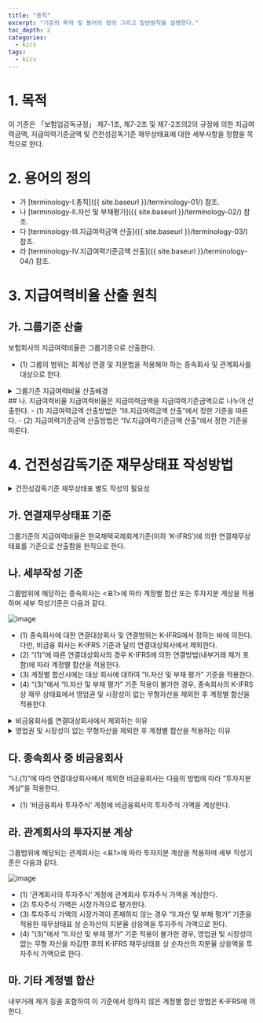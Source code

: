 ```yaml
---
title: "총칙"
excerpt: "기준의 목적 및 용어의 정의 그리고 일반원칙을 설명한다."
toc_depth: 2
categories:
  - kics
tags:
  - kics
---
```

# 1. 목적
이 기준은 「보험업감독규정」 제7-1조, 제7-2조 및 제7-2조의2의 규정에 의한 지급여력금액, 지급여력기준금액 및 건전성감독기준 재무상태표에 대한 세부사항을 정함을 목적으로 한다.

# 2. 용어의 정의
- 가 [terminology-I.총칙]({{ site.baseurl }}/terminology-01/) 참조.
- 나 [terminology-II.자산 및 부채평가]({{ site.baseurl }}/terminology-02/) 참조.
- 다 [terminology-III.지급여력금액 산출]({{ site.baseurl }}/terminology-03/) 참조.
- 라 [terminology-IV.지급여력기준금액 산출]({{ site.baseurl }}/terminology-04/) 참조.

# 3. 지급여력비율 산출 원칙
## 가. 그룹기준 산출
보험회사의 지급여력비율은 그룹기준으로 산출한다.
- (1) 그룹의 범위는 회계상 연결 및 지분법을 적용해야 하는 종속회사 및 관계회사를 대상으로 한다.

<details>
  <summary> 그룹기준 지급여력비율 산출배경 </summary>
  <div markdown="1">

{% capture notice-1 %}
**< 그룹기준 지급여력비율 산출배경 >**  
’08년 글로벌 금융위기시 자회사 손실로 인해 파산한 대형 보험그룹인 AIG 사례를 계기로 국제적으로 그룹감독에 대한 관심이 증가하였음 (* AIG그룹의 자회사였던 AIGFP(투자은행)가 CDS(4,410억 달러) 등 고위험 자산에 투자하여 그룹 전체에 막대한 손실)  
이에 따라 IAIS는 ’11.9월 공표한 보험핵심원칙(ICP)에서 보험회사의 자본적정성을 그룹 기준으로 평가하도록 기준을 마련하였으며, IMF 및 World Bank의 「금융부문평가프로그램 (FSAP)」에서도 그룹기준 지급여력제도를 중요 평가항목으로 선정하고 있음.  
금융감독원은 국제기준에 부합하면서 지급여력비율을 보다 정교하게 측정하기 위해 연결 RBC제도를 도입(’15년)하였으며, 이와 연계하여 시가평가 기반의 지급여력제도(K-ICS)도 그룹 기준으로 산출
{% endcapture %}

<div class="notice">
  {{ notice-1 | markdownify }}
</div>

</div>
</details>
## 나. 지급여력비율
지급여력비율은 지급여력금액을 지급여력기준금액으로 나누어 산출한다.
- (1) 지급여력금액 산출방법은 “III.지급여력금액 산출”에서 정한 기준을 따른다.
- (2) 지급여력기준금액 산출방법은 “IV.지급여력기준금액 산출”에서 정한 기준을 따른다.

# 4. 건전성감독기준 재무상태표 작성방법

<details>
  <summary> 건전성감독기준 재무상태표 별도 작성의 필요성 </summary>
  <div markdown="2">

  {% capture notice-2 %}
**< 건전성감독기준 재무상태표 별도 작성의 필요성 >**

총 재무상태표 방식, total balance sheet approach  
- : 자산, 부채, 그리고 가용자본, 요구 자본 간의 상호 의존성을 고려하여 노출된 위험을 평가하는 방식
- ICS는 보험핵심원칙(Insurance Core Principles)에서 총 재무상태표 방식(total balance sheet approach)을 정의함(ICP 17.1)
- 재무상태표에 영향을 미칠 수 있는 요소(계리적·경제적 가정 등)를 식별한 후 자산 및 부채가 서로 미치는 영향을 고려한 재무상태표를 작성하여 가용자본(≒순자산)을 산출 하고, 이러한 요소의 변화에 따른 재무상태표의 변동(즉, 순자산가치 변화)으로 요구자본을 산출함으로써 지급여력비율을 평가하는 종합적인 재무상태 인식 개념을 의미  

총 재무상태표 방식을 적용하여 지급여력비율을 측정하기 위해서는 보험감독회계기준 재무 상태표와 별도로 건전성감독기준 재무상태표를 작성할 필요
- 국제보험회계기준은 자산(IFRS9) 및 부채(IFRS17) 각각의 평가에 초점을 맞추고 있어 자산과 부채 간 상호연관성이 충분하게 고려되지 않지만,
- K-ICS는 총 재무상태표 방식 채택에 따라 자산과 부채가 서로 미치는 영향이 종합적으로 고려되므로 일관된 기준으로 평가 가능
  {% endcapture %}

  <div class="notice">
    {{ notice-2 | markdownify }}
  </div>

  </div>
</details>

## 가. 연결재무상태표 기준
그룹기준의 지급여력비율은 한국채택국제회계기준(이하 ‘K-IFRS’)에 의한 연결재무상태표를 기준으로 산출함을 원칙으로 한다.
## 나. 세부작성 기준
그룹범위에 해당하는 종속회사는 <표1>에 따라 계정별 합산 또는 투자지분 계상을 적용 하며 세부 작성기준은 다음과 같다.

![image](https://user-images.githubusercontent.com/67420397/234369741-87ec29bd-384a-4241-9b20-c8dc18757307.png)

- (1) 종속회사에 대한 연결대상회사 및 연결범위는 K-IFRS에서 정하는 바에 의한다. 다만, 비금융 회사는 K-IFRS 기준과 달리 연결대상회사에서 제외한다.
- (2) “(1)”에 따른 연결대상회사의 경우 K-IFRS에 의한 연결방법(내부거래 제거 포함)에 따라 계정별 합산을 적용한다.
- (3) 계정별 합산시에는 대상 회사에 대하여 “II.자산 및 부채 평가” 기준을 적용한다.
- (4) “(3)”에서 “II.자산 및 부채 평가” 기준 적용이 불가한 경우, 종속회사의 K-IFRS 상 재무 상태표에서 영업권 및 시장성이 없는 무형자산을 제외한 후 계정별 합산을 적용한다.

<details>
  <summary> 비금융회사를 연결대상회사에서 제외하는 이유 </summary>
  <div markdown="1">

  {% capture notice-3 %}
**< 비금융회사를 연결대상회사에서 제외하는 이유 >**  
비금융 종속회사(금융회사(보험회사 포함) 및 보험업 관련회사를 제외한 기타 회사)는 금융회사와 리스크의 속성이 상이하므로 계정별로 리스크를 합산하여 산출하는 것이 적정하지 않다고 판단
- 비금융 종속회사 투자의 경우 일반적인 지분투자와 리스크 속성이 유사하므로 요구자본 측정을 위한 연결 재무상태표에 투자지분으로 계상한 후 노출된 리스크(주식위험, 외환 위험, 자산집중위험)를 측정  

※ (ICS) K-ICS와 동일하게 비금융 종속회사에 대해 회계기준과 별개로 투자지분으로 계상 (연결제외)하고 주식리스크 등 관련 리스크 산출
  {% endcapture %}

  <div class="notice">
    {{ notice-3 | markdownify }}
  </div>

  </div>
</details>  


<details>
  <summary> 영업권 및 시장성이 없는 무형자산을 제외한 후 계정별 합산을 적용하는 이유 </summary>
  <div markdown="1">

 건전성감독기준 재무상태표(PAP B/S)에서는 영업권 및 시장성이 없는 무형자산의 공정 가치를 0으로 평가하므로 종속회사에 대해 K-IFRS 상 재무상태표를 사용하더라도 영업권 및 시장성이 없는 무형자산은 제외한 후 합산
{: .notice}

  </div>
</details>


## 다. 종속회사 중 비금융회사
“나.(1)”에 따라 연결대상회사에서 제외한 비금융회사는 다음의 방법에 따라 “투자지분 계상”을 적용한다.
- (1) ‘비금융회사 투자주식’ 계정에 비금융회사의 투자주식 가액을 계상한다.

## 라. 관계회사의 투자지분 계상
그룹범위에 해당되는 관계회사는 <표1>에 따라 투자지분 계상을 적용하며 세부 작성기준은 다음과 같다.

![image](https://user-images.githubusercontent.com/67420397/234369741-87ec29bd-384a-4241-9b20-c8dc18757307.png)

- (1) ‘관계회사의 투자주식’ 계정에 관계회사 투자주식 가액을 계상한다.
- (2) 투자주식 가액은 시장가격으로 평가한다.
- (3) 투자주식 가액의 시장가격이 존재하지 않는 경우 “II.자산 및 부채 평가” 기준을 적용한 재무상태표 상 순자산의 지분율 상응액을 투자주식 가액으로 한다.
- (4) “(3)”에서 “II.자산 및 부채 평가” 기준 적용이 불가한 경우, 영업권 및 시장성이 없는 무형 자산을 차감한 후의 K-IFRS 재무상태표 상 순자산의 지분율 상응액을 투자주식 가액으로 한다.

## 마. 기타 계정별 합산
내부거래 제거 등을 포함하여 이 기준에서 정하지 않은 계정별 합산 방법은 K-IFRS에 의한다.
